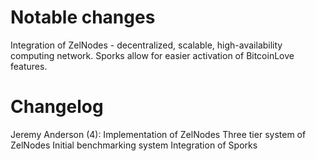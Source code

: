 Notable changes
===============

Integration of ZelNodes - decentralized, scalable, high-availability computing network.
Sporks allow for easier activation of BitcoinLove features.

Changelog
=========

Jeremy Anderson (4):
      Implementation of ZelNodes
      Three tier system of ZelNodes
      Initial benchmarking system
      Integration of Sporks